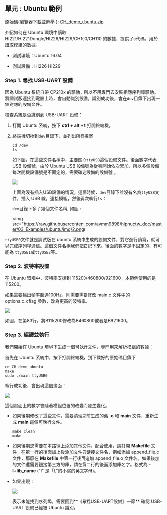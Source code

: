 ## 單元 : Ubuntu 範例

原始碼(瀏覽器下載並解壓 ): [CH_demo_ubuntu.zip](https://github.com/avmm9898/hipnuctw_doc/raw/master/03_Examples/ubuntu/CH_demo_ubuntu.zip)

介紹如何在 Ubuntu 環境中讀取 HI221/HI221Dongle/HI226/HI229/CH100/CH110 的數據，提供了c代碼，用於讀取模組的數據。

- 測試環境：Ubuntu 16.04

- 測試設備：HI226	HI229

### Step 1. 尋找 USB-UART 設備

因為 Ubuntu 系統自帶 CP210x 的驅動，所以不用專門去安裝相應序列埠驅動。將調試版連接到電腦上時，會自動識別設備。識別成功後，會在`dev`目錄下出現一個對應的設備文件。

檢查系統是否識別到 USB-UART 設備：

1. 打開 Ubuntu 系統，按下 __ctrl + alt + t__ 打開終端機。

2. 終端機切換到`dev`目錄下，並列出所有檔案

   ```
   cd /dev
   ls
   ```

   如下圖，在這些文件名稱中，主要關心`ttyUSB`這個設備文件。後面數字代表 USB 設備號，由於 Ubuntu USB 設備號為從零開始依次累加，所以多個設備每次開機設備號是不固定的，需要確定設備的設備號 。

    <img src="https://raw.githubusercontent.com/avmm9898/hipnuctw_doc/master/03_Examples/ubuntu/img/1.png">

    上圖為沒有插入USB設備的情況，這個時候，`dev`目錄下並沒有名為`ttyUSB`文件，插入 USB 線，連接模組，然後再次執行`ls`：

    `dev`目錄下多了幾個文件名稱, 如圖 :
   
    <img src="https://raw.githubusercontent.com/avmm9898/hipnuctw_doc/master/03_Examples/ubuntu/img/2.png)
   

 `ttyUSB0`文件就是調試版在 ubuntu 系統中生成的設備文件，對它進行讀寫，就可以完成序列埠通信。這個文件名稱我們把它記下來。後面的數字是不固定的，有可能為 `ttyUSB1`或`ttyUSB2`等。

### Step 2. 波特率設置

在 Ubuntu 環境中，波特率支援到 115200/460800/921600，本範例使用的是 115200。

如果需要輸出幀率超過100Hz，則需要需要修改 main.c 文件中的 options.c_cflag 參數，改為更高的波特率。

<img src="https://raw.githubusercontent.com/avmm9898/hipnuctw_doc/master/03_Examples/ubuntu/img/5.png">

如圖，在第83行，將B115200修改為B460800或者是B921600。

### Step 3. 編譯並執行

我們開始在 Ubuntu 環境下生成一個可執行文件，專門用來解析模組的數據：

首先在 Ubuntu 系統中，按下打開終端機，到下載好的原始碼目錄下

```
cd CH_demo_ubuntu
make
sudo ./main ttyUSB0
```

執行成功後，會出現這個畫面：

<img src="https://raw.githubusercontent.com/avmm9898/hipnuctw_doc/master/03_Examples/ubuntu/img/3.png">

這個畫面上的數字會隨著模組位置的改變而發生變化。

- 如果後期修改了這些文件，需要清理之前生成的舊 __.o__ 和 __main__ 文件，重新生成 __main__ 這個可執行文件。

  ```
  make clean
  make
  ```

- 如果後期您需要在本路徑上添加其他文件，配合使用，請打開 __Makefile__ 文件，在第一行的後面加上後添加文件的鏈接文件名，例如添加 append_file.c 文件，那麼在 __Makefile__ 中第一行後面追加 append_file.o 文件名。如果後加的文件還需要鏈接第三方的庫，請在第二行的後面添加庫名字。格式為 __-l+lib_name__  ("l" 是「L"的小寫的英文字母)。

- 如果出現：
  
  <img src="https://raw.githubusercontent.com/avmm9898/hipnuctw_doc/master/03_Examples/ubuntu/img/4.png">
  
  表示未能找到序列埠，需要回到**《尋找USB-UART設備》一節** 確認 USB-UART 設備已經被 Ubuntu 識別。
